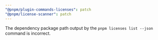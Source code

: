 ```yaml
---
"@pnpm/plugin-commands-licenses": patch
"@pnpm/license-scanner": patch
---
```


The dependency package path output by the `pnpm licenses list --json` command is incorrect.
